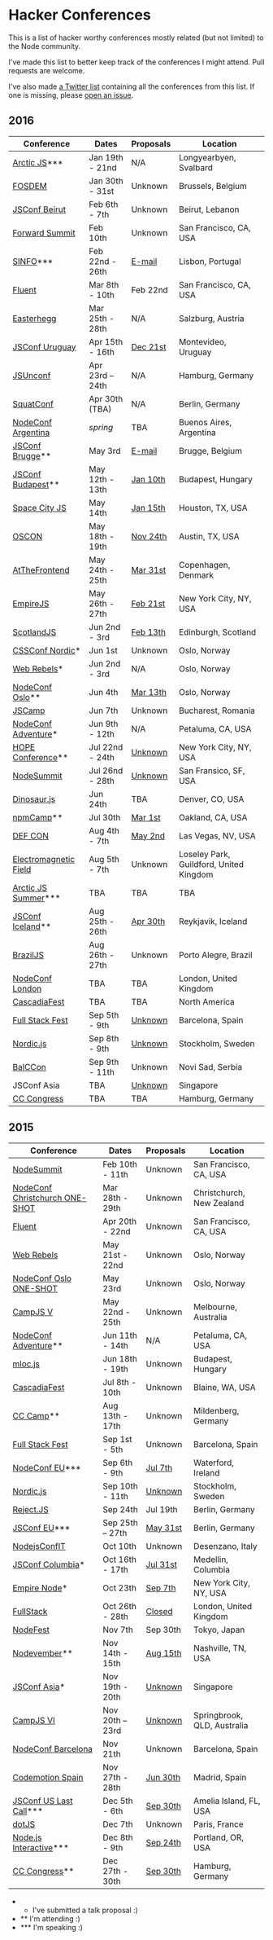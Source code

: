 # Hacker Conferences

This is a list of hacker worthy conferences mostly related (but not limited) to the Node community.

I've made this list to better keep track of the conferences I might attend. Pull requests are welcome.

I've also made [a Twitter list](https://twitter.com/wa7son/lists/hacker-conferences) containing all the conferences from this list. If one is missing, please [open an issue](https://github.com/watson/hacker-conferences/issues/new).

## 2016

Conference | Dates | Proposals | Location
-----------|-------|-----------|----------
[Arctic JS](http://arcticjs.club)*** | Jan 19th - 21nd | N/A | Longyearbyen, Svalbard
[FOSDEM](https://fosdem.org/2016/) | Jan 30th - 31st | Unknown | Brussels, Belgium
[JSConf Beirut](http://www.jsconfbeirut.com) | Feb 6th - 7th | Unknown | Beirut, Lebanon
[Forward Summit](http://forwardjs.com/summit) | Feb 10th | Unknown | San Francisco, CA, USA
[SINFO](https://www.sinfo.org)*** | Feb 22nd - 26th | [E-mail](mailto:geral@sinfo.org) | Lisbon, Portugal
[Fluent](http://conferences.oreilly.com/fluent/javascript-html-us) | Mar 8th - 10th | Feb 22nd | San Francisco, CA, USA
[Easterhegg](https://eh16.easterhegg.eu/) | Mar 25th - 28th | N/A | Salzburg, Austria
[JSConf Uruguay](https://jsconf.uy) | Apr 15th - 16th | [Dec 21st](https://jsconf.uy/talks) | Montevideo, Uruguay
[JSUnconf](http://2016.jsunconf.eu) | Apr 23rd – 24th | N/A | Hamburg, Germany
[SquatConf](http://squatconf.eu) | Apr 30th (TBA) | N/A | Berlin, Germany
[NodeConf Argentina](https://twitter.com/nodeconfar) | _spring_ | TBA | Buenos Aires, Argentina
[JSConf Brugge](http://jsconf.be)** | May 3rd | [E-mail](mailto:info@jsconf.be) | Brugge, Belgium
[JSConf Budapest](http://jsconfbp.com)** | May 12th - 13th | [Jan 10th](https://www.calltospeakers.com/cssconf-budapest/2016) | Budapest, Hungary
[Space City JS](http://spacecity.codes) | May 14th | [Jan 15th](https://docs.google.com/forms/d/1tO4HFgISktCoV-CrKOLQ4QcXm_9uE0TiQXGy6LoTSZ4/viewform?c=0&w=1) | Houston, TX, USA
[OSCON](http://conferences.oreilly.com/fluent/javascript-html-us) | May 18th - 19th | [Nov 24th](http://conferences.oreilly.com/oscon/open-source/public/cfp/423) | Austin, TX, USA
[AtTheFrontend](http://www.atthefrontend.dk) | May 24th - 25th | [Mar 31st](http://www.atthefrontend.dk/call-for-papers/) | Copenhagen, Denmark
[EmpireJS](http://2016.empirejs.org) | May 26th - 27th | [Feb 21st](https://speak.empirejs.org/) | New York City, NY, USA
[ScotlandJS](http://scotlandjs.com) | Jun 2nd - 3rd | [Feb 13th](https://www.papercall.io/scotlandjs-2016) | Edinburgh, Scotland
[CSSConf Nordic](http://cssconf.no)* | Jun 1st | Unknown | Oslo, Norway
[Web Rebels](https://www.webrebels.org)* | Jun 2nd - 3rd | N/A | Oslo, Norway
[NodeConf Oslo](http://oslo.nodeconf.com)** | Jun 4th | [Mar 13th](https://github.com/nodeconf/oslo/issues/20) | Oslo, Norway
[JSCamp](http://www.jscamp.ro) | Jun 7th | Unknown | Bucharest, Romania
[NodeConf Adventure](http://nodeconf.com)* | Jun 9th - 12th | N/A | Petaluma, CA, USA
[HOPE Conference](http://xi.hope.net)** | Jul 22nd - 24th | [Unknown](http://xi.hope.net/speakers/) | New York City, NY, USA
[NodeSummit](http://nodesummit.com/) | Jul 26nd - 28th | [Unknown](http://nodesummit.com/nodetalks/submission-form/) | San Fransico, SF, USA
[Dinosaur.js](http://dinosaurjs.org) | Jun 24th | TBA | Denver, CO, USA
[npmCamp](http://npm.camp)** | Jul 30th | [Mar 1st](http://npm.camp/cfp.html) | Oakland, CA, USA
[DEF CON](http://www.defcon.org) | Aug 4th - 7th | [May 2nd](https://www.defcon.org/html/defcon-24/dc-24-cfp.html) | Las Vegas, NV, USA
[Electromagnetic Field](https://www.emfcamp.org/)| Aug 5th - 7th | Unknown | Loseley Park, Guildford, United Kingdom
[Arctic JS Summer](http://arcticjs.club)*** | TBA | TBA | TBA
[JSConf Iceland](http://jsconf.is)** | Aug 25th - 26th | [Apr 30th](https://2016.jsconf.is/speakers) | Reykjavik, Iceland
[BrazilJS](https://braziljs.org/conf?lang=en) | Aug 26th - 27th | Unknown | Porto Alegre, Brazil
[NodeConf London](http://london.nodeconf.com) | TBA | TBA | London, United Kingdom
[CascadiaFest](http://2016.cascadiajs.com) | TBA | TBA | North America
[Full Stack Fest](http://2016.fullstackfest.com) | Sep 5th - 9th | [Unknown](https://codegram.typeform.com/to/iwD8Yk) | Barcelona, Spain
[Nordic.js](http://nordicjs.com) | Sep 8th - 9th | [Unknown](https://nordicjs-cfp.confetti.events) | Stockholm, Sweden
[BalCCon](https://balccon.org) | Sep 9th - 11th | Unknown | Novi Sad, Serbia
JSConf Asia | TBA | [Unknown](https://jsconfasia.wufoo.eu/forms/cssconf-and-jsconfasia/) | Singapore
[CC Congress](http://events.ccc.de) | TBA | TBA | Hamburg, Germany


## 2015

Conference | Dates | Proposals | Location
-----------|-------|-----------|----------
[NodeSummit](http://nodesummit.com) | Feb 10th - 11th | Unknown | San Francisco, CA, USA
[NodeConf Christchurch ONE-SHOT](http://christchurch.nodeconf.com) | Mar 28th - 29th | Unknown | Christchurch, New Zealand
[Fluent](http://fluentconf.com/javascript-html-2015) | Apr 20th - 22nd | Unknown | San Francisco, CA, USA
[Web Rebels](https://www.webrebels.org) | May 21st - 22nd | Unknown | Oslo, Norway
[NodeConf Oslo ONE-SHOT](http://oslo.nodeconf.com) | May 23rd | Unknown | Oslo, Norway
[CampJS V](http://v.campjs.com) | May 22nd - 25th | Unknown | Melbourne, Australia
[NodeConf Adventure](http://nodeconf.com)** | Jun 11th - 14th | N/A | Petaluma, CA, USA
[mloc.js](http://mloc-js.com/2015/) | Jun 18th - 19th | Unknown | Budapest, Hungary
[CascadiaFest](http://2015.cascadiajs.com) | Jul 8th - 10th | Unknown | Blaine, WA, USA
[CC Camp](http://events.ccc.de/camp/2015/wiki/Main_Page)** | Aug 13th - 17th | Unknown | Mildenberg, Germany
[Full Stack Fest](http://www.fullstackfest.com) | Sep 1st - 5th | Unknown | Barcelona, Spain
[NodeConf EU](http://nodeconf.eu)*** | Sep 6th - 9th | [Jul 7th](https://github.com/nodeconf/EU-CFP) | Waterford, Ireland
[Nordic.js](http://nordicjs.com) | Sep 10th - 11th | [Unknown](https://docs.google.com/forms/d/1mX-lkI0jnpmtOBBjZAgGgs1A8V0dCUyQqC_MQ1QlCJY/viewform) | Stockholm, Sweden
[Reject.JS](http://rejectjs.org) | Sep 24th | Jul 19th | Berlin, Germany
[JSConf EU](http://2015.jsconf.eu)*** | Sep 25th – 27th | [May 31st](http://2015.jsconf.eu/call-for-speakers/) | Berlin, Germany
[NodejsConfIT](http://nodejsconf.it) | Oct 10th | Unknown | Desenzano, Italy
[JSConf Columbia](http://jsconf.co)* | Oct 16th - 17th | [Jul 31st](http://cfp.jsconf.co/events) | Medellin, Columbia
[Empire Node](http://2015.empirenode.org)* | Oct 23th | [Sep 7th](https://docs.google.com/forms/d/1qUgKrfhuAOpsmqCE-9blPOyd2m7WjeuaO7qBdDdmARM/viewform?edit_requested=true) | New York City, NY, USA
[FullStack](https://skillsmatter.com/conferences/6612-fullstack) | Oct 26th - 28th | [Closed](https://skillsmatter.com/conferences/6612-fullstack#get_involved) | London, United Kingdom
[NodeFest](http://nodefest.jp/2015/) | Nov 7th | Sep 30th | Tokyo, Japan
[Nodevember](http://nodevember.org)** | Nov 14th - 15th | [Aug 15th](https://www.papercall.io/nodevember) | Nashville, TN, USA
[JSConf Asia](http://2015.jsconf.asia)* | Nov 19th - 20th | [Unknown](https://jsconfasia.wufoo.com/forms/cssconf-and-jsconfasia/) | Singapore
[CampJS VI](http://vi.campjs.com) | Nov 20th – 23rd | [Unknown](https://docs.google.com/forms/d/1BlN41m7Qw_ktXXtoUNvQ4PUI-RJ-eDXE3MQGOLb263c/viewform?c=0&w=1) | Springbrook, QLD, Australia
[NodeConf Barcelona](http://barcelona.nodeconf.com) | Nov 21th | Unknown | Barcelona, Spain
[Codemotion Spain](http://2015.codemotion.es) | Nov 27th - 28th | [Jun 30th](https://www.koliseo.com/codemotion/codemotion-madrid/r4p/5685252034920448) | Madrid, Spain
[JSConf US Last Call](http://lastcall.jsconf.us)*** | Dec 5th - 6th | [Sep 30th](http://lastcall.jsconf.us/call-for-speakers.html) | Amelia Island, FL, USA
[dotJS](http://www.dotjs.io) | Dec 7th | Unknown | Paris, France
[Node.js Interactive](http://events.linuxfoundation.org/events/node-interactive)*** | Dec 8th - 9th | [Sep 24th](http://events.linuxfoundation.org/events/node-interactive/program/cfp) | Portland, OR, USA
[CC Congress](http://events.ccc.de)** | Dec 27th - 30th | [Sep 30th](https://translate.google.com/translate?sl=auto&tl=en&js=y&prev=_t&hl=en&ie=UTF-8&u=https%3A%2F%2Fevents.ccc.de%2F2015%2F09%2F14%2F32c3-call-for-participation-de%2F&edit-text=&act=url) | Hamburg, Germany

- * I've submitted a talk proposal :)
- ** I'm attending :)
- *** I'm speaking :)
